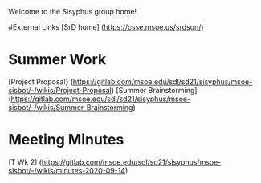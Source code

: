 Welcome to the Sisyphus group home!

#External Links
[SrD home] (https://csse.msoe.us/srdsgn/)

# Summer Work
[Project Proposal} (https://gitlab.com/msoe.edu/sdl/sd21/sisyphus/msoe-sisbot/-/wikis/Project-Proposal)
[Summer Brainstorming] (https://gitlab.com/msoe.edu/sdl/sd21/sisyphus/msoe-sisbot/-/wikis/Summer-Brainstorming)

# Meeting Minutes
[T Wk 2] (https://gitlab.com/msoe.edu/sdl/sd21/sisyphus/msoe-sisbot/-/wikis/minutes-2020-09-14)
